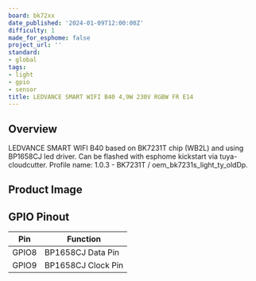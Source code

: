 ```yaml
---
board: bk72xx
date_published: '2024-01-09T12:00:00Z'
difficulty: 1
made_for_esphome: false
project_url: ''
standard:
- global
tags:
- light
- gpio
- sensor
title: LEDVANCE SMART WIFI B40 4,9W 230V RGBW FR E14
---
```


## Overview

LEDVANCE SMART WIFI B40 based on BK7231T chip (WB2L) and using BP1658CJ led driver.
Can be flashed with esphome kickstart via tuya-cloudcutter.
Profile name: 1.0.3 - BK7231T / oem_bk7231s_light_ty_oldDp.

## Product Image

## GPIO Pinout

| Pin    | Function                           |
| ------ | ---------------------------------- |
| GPIO8  | BP1658CJ Data Pin  |
| GPIO9  | BP1658CJ Clock Pin          |